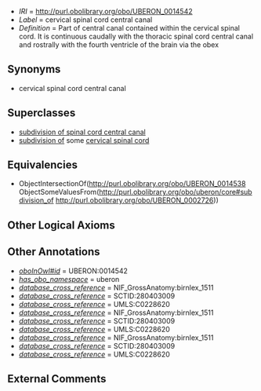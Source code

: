  * *IRI* = http://purl.obolibrary.org/obo/UBERON_0014542
 * *Label* = cervical spinal cord central canal
 * *Definition* = Part of central canal contained within the cervical spinal cord. It is continuous caudally with the thoracic spinal cord central canal and rostrally with the fourth ventricle of the brain via the obex

## Synonyms

 * cervical spinal cord central canal

## Superclasses

 * [subdivision of spinal cord central canal](../../UBERON/38/UBERON_0014538.md)
 * [subdivision of](../../core#subdivision/of/core#subdivision_of.md) some [cervical spinal cord](../../UBERON/26/UBERON_0002726.md)

## Equivalencies

 * ObjectIntersectionOf(<http://purl.obolibrary.org/obo/UBERON_0014538> ObjectSomeValuesFrom(<http://purl.obolibrary.org/obo/uberon/core#subdivision_of> <http://purl.obolibrary.org/obo/UBERON_0002726>))

## Other Logical Axioms


## Other Annotations

 * *[oboInOwl#id](../../id/oboInOwl#id.md)* = UBERON:0014542
 * *[has_obo_namespace](../../ce/oboInOwl#hasOBONamespace.md)* = uberon
 * *[database_cross_reference](../../ef/oboInOwl#hasDbXref.md)* = NIF_GrossAnatomy:birnlex_1511
 * *[database_cross_reference](../../ef/oboInOwl#hasDbXref.md)* = SCTID:280403009
 * *[database_cross_reference](../../ef/oboInOwl#hasDbXref.md)* = UMLS:C0228620
 * *[database_cross_reference](../../ef/oboInOwl#hasDbXref.md)* = NIF_GrossAnatomy:birnlex_1511
 * *[database_cross_reference](../../ef/oboInOwl#hasDbXref.md)* = SCTID:280403009
 * *[database_cross_reference](../../ef/oboInOwl#hasDbXref.md)* = UMLS:C0228620
 * *[database_cross_reference](../../ef/oboInOwl#hasDbXref.md)* = NIF_GrossAnatomy:birnlex_1511
 * *[database_cross_reference](../../ef/oboInOwl#hasDbXref.md)* = SCTID:280403009
 * *[database_cross_reference](../../ef/oboInOwl#hasDbXref.md)* = UMLS:C0228620

## External Comments

